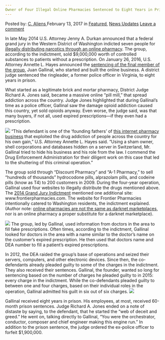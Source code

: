 ```yaml
---
Owner of Four Illegal Online Pharmacies Sentenced to Eight Years in Prison
---
```

<article class="post-listing post-18099 post type-post status-publish format-standard has-post-thumbnail hentry category-deepdot-news category-news-updates tag-illegal tag-online tag-owner tag-pharmacies tag-prison tag-sentenced tag-years">
    <div class="post-inner">
        <span>Posted by: <a href="https://www.deepdotweb.com/author/caliens/" title="">C. Aliens </a></span>
    <span>February 13, 2017</span>
    <span>in <a href="https://www.deepdotweb.com/category/deepdot-news/" rel="category tag">Featured</a>, <a href="https://www.deepdotweb.com/category/news-updates/" rel="category tag">News Updates</a></span>
    <span><a href="https://www.deepdotweb.com/2017/02/13/owner-four-illegal-online-pharmacies-sentenced-eight-years-prison/#respond">Leave a comment</a></span>
    </p>
    <div class="clear"></div>
    <div class="entry">
    <p>In late May 2014 U.S. Attorney Jenny A. Durkan announced that a federal grand jury in the Western District of Washington indicted seven people for <a href="https://www.justice.gov/usao-wdwa/pr/seven-involved-online-pharmacy-based-florida-indicted-internet-pharmacy-and-money">illegally distributing narcotics through an online pharmacy</a>. The group, according to the indictment, sold $9,000,000 worth of controlled substances to patients without a prescription. On January 26, 2016, U.S. Attorney Annette L. Hayes announced the <a href="https://www.justice.gov/usao-wdwa/pr/leader-illegal-online-pharmacy-sentenced-8-years-prison">sentencing of the final member of the group</a>, Juan Gallinal, who started and built the online business. A district judge sentenced the ringleader, a former police officer in Virginia, to eight years in prison.</p>
    <p>What started as a legitimate brick and mortar pharmacy, District Judge Richard A. Jones said, became a massive online &#8220;pill mill,&#8221; that spread addiction across the country. Judge Jones highlighted that during Gallinal&#8217;s time as a police officer, Gallinal saw the damage opioid addiction caused this country, yet sold opioids anyway. Even worse, the judge said, was that many buyers, if not all, used expired prescriptions—if they even had a prescription.</p>
    <p><img class="wp-image-18104 aligncenter" src="https://www.deepdotweb.com/wp-content/uploads/2017/02/word-image-22.jpeg" srcset="https://www.deepdotweb.com/wp-content/uploads/2017/02/word-image-22.jpeg 753w, https://www.deepdotweb.com/wp-content/uploads/2017/02/word-image-22-300x161.jpeg 300w" sizes="(max-width: 753px) 100vw, 753px"/> “This defendant is one of the ‘founding fathers’ of <a href="https://www.deepdotweb.com/2016/11/14/us-judge-sentences-two-selling-almost-1m-worth-drugs-internet/">this internet pharmacy business</a> that exploited the drug addiction of people across the country for his own gain,” U.S. Attorney Annette L. Hayes said. “Using a sham owner, shell corporations and databases hidden on a server in Switzerland, Mr. Gallinal tried to hide his business and his role from the law. I commend the Drug Enforcement Administration for their diligent work on this case that led to the shuttering of this criminal operation.”</p>
    <p>The group sold through &#8220;Discount Pharmacy&#8221; and &#8220;A-1 Pharmacy,&#8221; to sell &#8220;hundreds of thousands&#8221; hydrocodone pills, alprazolam pills, and codeine pills (know as T4) to 200 customers in 2009. During the four-year operation, Gallinal used four websites to illegally distribute the drugs mentioned above. The <a href="https://www.justice.gov/sites/default/files/usao-wdwa/legacy/2014/05/29/Frontier%20Indictment.pdf">2014 Grand Jury Indictment</a> mentioned one additional site: www.frontierpharmacies.com. The website for Frontier Pharmacies intentionally catered to Washington residents, the indictment explained. (Author note: <a href="http://www.deepdotweb.com/2013/10/28/updated-llist-of-hidden-marketplaces-tor-i2p/">online pharmacies are not the same as darknet marketplaces</a>, nor is an online pharmacy a proper substitute for a darknet marketplace).</p>
    <p><img class="wp-image-18105 aligncenter" src="https://www.deepdotweb.com/wp-content/uploads/2017/02/word-image-23.jpeg" srcset="https://www.deepdotweb.com/wp-content/uploads/2017/02/word-image-23.jpeg 534w, https://www.deepdotweb.com/wp-content/uploads/2017/02/word-image-23-300x121.jpeg 300w" sizes="(max-width: 534px) 100vw, 534px"/> The group, led by Gallinal, used information from doctors in the area to fill fake prescriptions. Often times, according to the indictment, Gallinal looked for doctors in the area with a name similar to the doctor&#8217;s name on the customer&#8217;s expired prescription. He then used that doctors name and DEA number to fill a patient’s expired prescriptions.</p>
    <p>In 2012, the DEA raided the group&#8217;s base of operations and seized their servers, computers, and other electronic devices. Since then, the co-defendants already pleaded guilty to some of the charges in the indictment. They also received their sentences. Gallinal, the founder, wanted so long for sentencing based on the number of charges he pleaded guilty to in 2015: every charge in the indictment. While the co-defendants pleaded guilty to between one and four charges, based on their individual roles in the operation, Gallinal admitted his guilt in six out of six charges. <img class="wp-image-18106 aligncenter" src="https://www.deepdotweb.com/wp-content/uploads/2017/02/word-image-24.jpeg" srcset="https://www.deepdotweb.com/wp-content/uploads/2017/02/word-image-24.jpeg 616w, https://www.deepdotweb.com/wp-content/uploads/2017/02/word-image-24-300x203.jpeg 300w, https://www.deepdotweb.com/wp-content/uploads/2017/02/word-image-24-290x195.jpeg 290w" sizes="(max-width: 616px) 100vw, 616px"/></p>
    <p>Gallinal received eight years in prison. His employees, at most, received 60-month prison sentences. Judge Richard A. Jones ended on a note of distaste by saying, to the defendant, that he started the “web of deceit and greed.&#8221; He went on, talking directly to Gallinal, &#8220;You were the orchestrator, conductor, composer and chief engineer making this engine run.” In addition to the prison sentence, the judge ordered the ex-police officer to forfeit $1,900,000.</p>
    </div>
    <span style="display:none"><a href="https://www.deepdotweb.com/tag/illegal/" rel="tag">illegal</a> <a href="https://www.deepdotweb.com/tag/online/" rel="tag">online</a> <a href="https://www.deepdotweb.com/tag/owner/" rel="tag">owner</a> <a href="https://www.deepdotweb.com/tag/pharmacies/" rel="tag">pharmacies</a> <a href="https://www.deepdotweb.com/tag/prison/" rel="tag">prison</a> <a href="https://www.deepdotweb.com/tag/sentenced/" rel="tag">sentenced</a> <a href="https://www.deepdotweb.com/tag/years/" rel="tag">years</a></span> <span style="display:none" class="updated">2017-02-13</span>
    <div style="display:none" class="vcard author" itemprop="author" itemscope itemtype="http://schema.org/Person"><strong class="fn" itemprop="name"><a href="https://www.deepdotweb.com/author/caliens/" title="Posts by C. Aliens" rel="author">C. Aliens</a></strong></div>
    </div>
</article>

